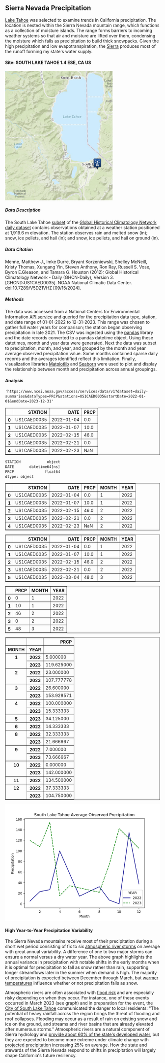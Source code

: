 ## Sierra Nevada Precipitation

[Lake Tahoe](https://www.fs.usda.gov/main/ltbmu/about-forest/about-area) was selected to examine trends in California precipitation. The location is nested within the Sierra Nevada mountain range, which functions as a collection of moisture islands. The range forms barriers to incoming weather systems so that air and moisture are lifted over them, condensing the moisture which falls as precipitation to build thick snowpacks. Given the high precipitation and low evapotranspiration, the [Sierra](https://www.fs.usda.gov/psw/publications/documents/psw_gtr272/psw_gtr272_013.pdf) produces most of the runoff forming my state's water supply. 

#### Site: SOUTH LAKE TAHOE 1.4 ESE, CA US

<img src="south_lake_tahoe_station.png" alt="South Lake Tahoe Station" width="350px" height="420px">

##### Data Description

The South Lake Tahoe [subset]((https://www.ncdc.noaa.gov/cdo-web/datasets/GHCND/stations/GHCND:US1CAED0035/detail)) of the [Global Historical Climatology Network daily dataset](https://www.ncei.noaa.gov/metadata/geoportal/rest/metadata/item/gov.noaa.ncdc:C00861/html) contains observations obtained at a weather station positioned at 1,919.6 m elevation. The station observes rain and melted snow (in); snow, ice pellets, and hail (in); and snow, ice pellets, and hail on ground (in). 

##### Data Citation

Menne, Matthew J., Imke Durre, Bryant Korzeniewski, Shelley McNeill, Kristy Thomas, Xungang Yin, Steven Anthony, Ron Ray, Russell S. Vose, Byron E.Gleason, and Tamara G. Houston (2012): Global Historical Climatology Network - Daily (GHCN-Daily), Version 3. [GHCND:US1CAED0035]. NOAA National Climatic Data Center. doi:10.7289/V5D21VHZ [09/15/2024].

##### Methods

The data was accessed from a National Centers for Environmental Information [API service](https://www.ncei.noaa.gov/support/access-data-service-api-user-documentation) and queried for the precipitation data type, station, and date range of 01-01-2022 to 12-31-2023. This range was chosen to gather full water years for comparison; the station began observing precipitation in late 2021. The CSV was ingested using the [pandas](https://pandas.pydata.org/) library and the date records converted to a pandas datetime object. Using these datetimes, month and year data were generated. Next the data was subset to precipitation, month, and year, and grouped by the month and year average observed precipitation value. Some months contained sparse daily records and the averages identified reflect this limitation. Finally, visualization libraries [Matplotlib](https://matplotlib.org/) and [Seaborn](https://seaborn.pydata.org/) were used to plot and display the relationship between month and precipitation across annual groupings.  

#### Analysis




    'https://www.ncei.noaa.gov/access/services/data/v1?dataset=daily-summaries&dataTypes=PRCP&stations=US1CAED0035&startDate=2022-01-01&endDate=2023-12-31'






<div>
<style scoped>
    .dataframe tbody tr th:only-of-type {
        vertical-align: middle;
    }

    .dataframe tbody tr th {
        vertical-align: top;
    }

    .dataframe thead th {
        text-align: right;
    }
</style>
<table border="1" class="dataframe">
  <thead>
    <tr style="text-align: right;">
      <th></th>
      <th>STATION</th>
      <th>DATE</th>
      <th>PRCP</th>
    </tr>
  </thead>
  <tbody>
    <tr>
      <th>0</th>
      <td>US1CAED0035</td>
      <td>2022-01-04</td>
      <td>0.0</td>
    </tr>
    <tr>
      <th>1</th>
      <td>US1CAED0035</td>
      <td>2022-01-07</td>
      <td>10.0</td>
    </tr>
    <tr>
      <th>2</th>
      <td>US1CAED0035</td>
      <td>2022-02-15</td>
      <td>46.0</td>
    </tr>
    <tr>
      <th>3</th>
      <td>US1CAED0035</td>
      <td>2022-02-21</td>
      <td>0.0</td>
    </tr>
    <tr>
      <th>4</th>
      <td>US1CAED0035</td>
      <td>2022-02-23</td>
      <td>NaN</td>
    </tr>
  </tbody>
</table>
</div>



    STATION            object
    DATE       datetime64[ns]
    PRCP              float64
    dtype: object





<div>
<style scoped>
    .dataframe tbody tr th:only-of-type {
        vertical-align: middle;
    }

    .dataframe tbody tr th {
        vertical-align: top;
    }

    .dataframe thead th {
        text-align: right;
    }
</style>
<table border="1" class="dataframe">
  <thead>
    <tr style="text-align: right;">
      <th></th>
      <th>STATION</th>
      <th>DATE</th>
      <th>PRCP</th>
      <th>MONTH</th>
      <th>YEAR</th>
    </tr>
  </thead>
  <tbody>
    <tr>
      <th>0</th>
      <td>US1CAED0035</td>
      <td>2022-01-04</td>
      <td>0.0</td>
      <td>1</td>
      <td>2022</td>
    </tr>
    <tr>
      <th>1</th>
      <td>US1CAED0035</td>
      <td>2022-01-07</td>
      <td>10.0</td>
      <td>1</td>
      <td>2022</td>
    </tr>
    <tr>
      <th>2</th>
      <td>US1CAED0035</td>
      <td>2022-02-15</td>
      <td>46.0</td>
      <td>2</td>
      <td>2022</td>
    </tr>
    <tr>
      <th>3</th>
      <td>US1CAED0035</td>
      <td>2022-02-21</td>
      <td>0.0</td>
      <td>2</td>
      <td>2022</td>
    </tr>
    <tr>
      <th>4</th>
      <td>US1CAED0035</td>
      <td>2022-02-23</td>
      <td>NaN</td>
      <td>2</td>
      <td>2022</td>
    </tr>
  </tbody>
</table>
</div>






<div>
<style scoped>
    .dataframe tbody tr th:only-of-type {
        vertical-align: middle;
    }

    .dataframe tbody tr th {
        vertical-align: top;
    }

    .dataframe thead th {
        text-align: right;
    }
</style>
<table border="1" class="dataframe">
  <thead>
    <tr style="text-align: right;">
      <th></th>
      <th>STATION</th>
      <th>DATE</th>
      <th>PRCP</th>
      <th>MONTH</th>
      <th>YEAR</th>
    </tr>
  </thead>
  <tbody>
    <tr>
      <th>0</th>
      <td>US1CAED0035</td>
      <td>2022-01-04</td>
      <td>0.0</td>
      <td>1</td>
      <td>2022</td>
    </tr>
    <tr>
      <th>1</th>
      <td>US1CAED0035</td>
      <td>2022-01-07</td>
      <td>10.0</td>
      <td>1</td>
      <td>2022</td>
    </tr>
    <tr>
      <th>2</th>
      <td>US1CAED0035</td>
      <td>2022-02-15</td>
      <td>46.0</td>
      <td>2</td>
      <td>2022</td>
    </tr>
    <tr>
      <th>3</th>
      <td>US1CAED0035</td>
      <td>2022-02-21</td>
      <td>0.0</td>
      <td>2</td>
      <td>2022</td>
    </tr>
    <tr>
      <th>5</th>
      <td>US1CAED0035</td>
      <td>2022-03-04</td>
      <td>48.0</td>
      <td>3</td>
      <td>2022</td>
    </tr>
  </tbody>
</table>
</div>






<div>
<style scoped>
    .dataframe tbody tr th:only-of-type {
        vertical-align: middle;
    }

    .dataframe tbody tr th {
        vertical-align: top;
    }

    .dataframe thead th {
        text-align: right;
    }
</style>
<table border="1" class="dataframe">
  <thead>
    <tr style="text-align: right;">
      <th></th>
      <th>PRCP</th>
      <th>MONTH</th>
      <th>YEAR</th>
    </tr>
  </thead>
  <tbody>
    <tr>
      <th>0</th>
      <td>0</td>
      <td>1</td>
      <td>2022</td>
    </tr>
    <tr>
      <th>1</th>
      <td>10</td>
      <td>1</td>
      <td>2022</td>
    </tr>
    <tr>
      <th>2</th>
      <td>46</td>
      <td>2</td>
      <td>2022</td>
    </tr>
    <tr>
      <th>3</th>
      <td>0</td>
      <td>2</td>
      <td>2022</td>
    </tr>
    <tr>
      <th>5</th>
      <td>48</td>
      <td>3</td>
      <td>2022</td>
    </tr>
  </tbody>
</table>
</div>






<div>
<style scoped>
    .dataframe tbody tr th:only-of-type {
        vertical-align: middle;
    }

    .dataframe tbody tr th {
        vertical-align: top;
    }

    .dataframe thead th {
        text-align: right;
    }
</style>
<table border="1" class="dataframe">
  <thead>
    <tr style="text-align: right;">
      <th></th>
      <th></th>
      <th>PRCP</th>
    </tr>
    <tr>
      <th>MONTH</th>
      <th>YEAR</th>
      <th></th>
    </tr>
  </thead>
  <tbody>
    <tr>
      <th rowspan="2" valign="top">1</th>
      <th>2022</th>
      <td>5.000000</td>
    </tr>
    <tr>
      <th>2023</th>
      <td>119.625000</td>
    </tr>
    <tr>
      <th rowspan="2" valign="top">2</th>
      <th>2022</th>
      <td>23.000000</td>
    </tr>
    <tr>
      <th>2023</th>
      <td>107.777778</td>
    </tr>
    <tr>
      <th rowspan="2" valign="top">3</th>
      <th>2022</th>
      <td>26.600000</td>
    </tr>
    <tr>
      <th>2023</th>
      <td>153.928571</td>
    </tr>
    <tr>
      <th rowspan="2" valign="top">4</th>
      <th>2022</th>
      <td>100.000000</td>
    </tr>
    <tr>
      <th>2023</th>
      <td>15.333333</td>
    </tr>
    <tr>
      <th>5</th>
      <th>2023</th>
      <td>34.125000</td>
    </tr>
    <tr>
      <th>6</th>
      <th>2022</th>
      <td>14.333333</td>
    </tr>
    <tr>
      <th rowspan="2" valign="top">8</th>
      <th>2022</th>
      <td>32.333333</td>
    </tr>
    <tr>
      <th>2023</th>
      <td>21.666667</td>
    </tr>
    <tr>
      <th rowspan="2" valign="top">9</th>
      <th>2022</th>
      <td>7.000000</td>
    </tr>
    <tr>
      <th>2023</th>
      <td>73.666667</td>
    </tr>
    <tr>
      <th rowspan="2" valign="top">10</th>
      <th>2022</th>
      <td>0.000000</td>
    </tr>
    <tr>
      <th>2023</th>
      <td>142.000000</td>
    </tr>
    <tr>
      <th>11</th>
      <th>2022</th>
      <td>134.500000</td>
    </tr>
    <tr>
      <th rowspan="2" valign="top">12</th>
      <th>2022</th>
      <td>37.333333</td>
    </tr>
    <tr>
      <th>2023</th>
      <td>104.750000</td>
    </tr>
  </tbody>
</table>
</div>




    
![png](slt-obs-precip-2022-2023.png)
    


#### High Year-to-Year Precipitation Variability

The Sierra Nevada mountains receive most of their precipitation during a short wet period consisting of fix to six [atmospheric river storms](https://www.noaa.gov/stories/what-are-atmospheric-rivers) on average with great annual variability. A difference of one to two major storms can ensure a normal versus a dry water year. The above graph highlights the annual variance in precipitation with notable shifts in the early months when it is optimal for precipitation to fall as snow rather than rain, supporting longer streamflows later in the summer when demand is high. The majority of precipitation is expected between December through March, but [warmer temperatures](https://www.fs.usda.gov/psw/publications/documents/psw_gtr272/psw_gtr272_013.pdf) influence whether or not precipitation falls as snow. 

Atmospheric rivers are often associated with [flood risk](https://agupubs.onlinelibrary.wiley.com/doi/10.1029/2020GL088679) and are especially risky depending on when they occur. For instance, one of these events occurred in March 2023 (see graph) and in preparation for the event, the [City of South Lake Tahoe](https://sierranevadaalliance.org/city-of-south-lake-tahoe-urges-residents-to-prepare-for-impacts-of-rain-on-snow-event/) communicated the danger to local residents: "The potential of heavy rainfall across the region brings the threat of flooding and roof collapses. Flooding may occur as a result of rain on existing snow and ice on the ground, and streams and river basins that are already elevated after numerous storms." Atmospheric rivers are a natural component of Sierra hydrology and [provide about 60% of the state's developed water](https://sierranevada.ca.gov/what-we-do/#regionalChallenges), but they are expected to become more extreme under climate change with [projected precipitation](https://agupubs.onlinelibrary.wiley.com/doi/10.1029/2019JD031554) increasing 25% on average. How the state and stewards of the Sierra Nevada respond to shifts in precipitation will largely shape California's future resiliency. 
